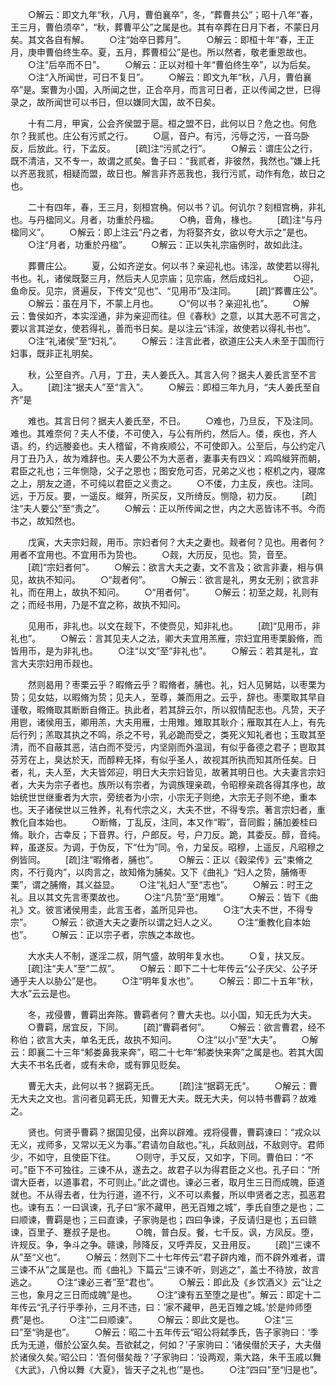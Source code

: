 <!-- { "loadSidebar": true } -->
　　○解云：即文九年“秋，八月，曹伯襄卒”，冬，“葬曹共公”；昭十八年“春，王三月，曹伯须卒”，“秋，葬曹平公”之属是也。其有卒葬在日月下者，不蒙日月矣。其文各自有解。
　　○注“始卒日葬月”。
　　○解云：即桓十年“春，王正月，庚申曹伯终生卒。夏，五月，葬曹桓公”是也。所以然者，敬老重恩故也。
　　○注“后卒而不日”。
　　○解云：正以对桓十年“曹伯终生卒”，以为后矣。
　　○注“入所闻世，可日不复日”。
　　○解云：即文九年“秋，八月，曹伯襄卒”是。案曹为小国，入所闻之世，正合卒月，而言可日者，正以传闻之世，巳得录之，故所闻世可以书日，但以嫌同大国，故不日矣。

　　十有二月，甲寅，公会齐侯盟于扈。桓之盟不日，此何以日？危之也。何危尔？我贰也。庄公有污贰之行。
　　○扈，音户。有污，污辱之污，一音乌卧反，后放此。行，下孟反。
　　[疏]注“污贰之行”。
　　○解云：谓庄公之行，既不清洁，又不专一，故谓之贰矣。鲁子曰：“我贰者，非彼然，我然也。”嫌上托以齐恶我贰，相疑而盟，故日也。解言非齐恶我也，我行污贰，动作有危，故日之也。

　　二十有四年，春，王三月，刻桓宫桷。何以书？讥。何讥尔？刻桓宫桷，非礼也。与丹楹同义。月者，功重於丹楹。
　　○桷，音角，椽也。
　　[疏]注“与丹楹同义”。
　　○解云：即上注云“丹之者，为将娶齐女，欲以夸大示之”是也。
　　○注“月者，功重於丹楹”。
　　○解云：正以失礼宗庙例时，故如此注。

　　葬曹庄公。
　　夏，公如齐逆女。何以书？亲迎礼也。讳淫，故使若以得礼书也。礼，诸侯既娶三月，然后夫人见宗庙；见宗庙，然后成妇礼。
　　○迎，鱼命反。见宗，贤遍反，下传文“见也”、“见用币”及注同。
　　[疏]“葬曹庄公”。
　　○解云：虽在月下，不蒙上月也。
　　○“何以书？亲迎礼也”。
　　○解云：鲁侯如齐，本实淫通，非为亲迎而往。但《春秋》之意，以其大恶不可言之，要以言其逆女，使若得礼，善而书日矣。是以注云“讳淫，故使若以得礼书也”。
　　○注“礼诸侯”至“妇礼”。
　　○解云：注言此者，欲道庄公夫人未至于国而行妇事，既非正礼明矣。

　　秋，公至自齐。八月，丁丑，夫人姜氏入。其言入何？据夫人姜氏言至不言入。
　　[疏]注“据夫人”至“言入”。
　　○解云：即桓三年九月，“夫人姜氏至自齐”是

　　难也。其言日何？据夫人姜氏至，不日。
　　○难也，乃旦反，下及注同。难也。其难奈何？夫人不偻，不可使入，与公有所约，然后人。偻，疾也，齐人语。约，约远媵妾也。夫人稽留，不肯疾顺公，不可使即入。公至后，与公约定八月丁丑乃入，故为难辞也。夫人要公不为大恶者，妻事夫有四义：鸡鸣縰笄而朝，君臣之礼也；三年恻隐，父子之恩也；图安危可否，兄弟之义也；枢机之内，寝席之上，朋友之道，不可纯以君臣之义责之。
　　○不偻，力主反，疾也。注同。远，于万反。要，一遥反。縰笄，所买反，又所绮反。恻隐，初力反。
　　[疏]注“夫人要公”至“责之”。
　　○解云：正以所传闻之世，内之大恶皆讳不书。今而书之，故知然也。

　　戊寅，大夫宗妇觌，用币。宗妇者何？大夫之妻也。觌者何？见也。用者何？用者不宜用也。不宜用币为贽也。
　　○觌，大历反，见也。贽，音至。
　　[疏]“宗妇者何”。
　　○解云：欲言大夫之妻，文不言及；欲言非妻，相与俱见，故执不知问。
　　○“觌者何”。
　　○解云：欲言是礼，男女无别；欲言非礼，而在用上，故执不知问。
　　○“用者何”。
　　○解云：初至之觌，礼则有之；而经书用，乃是不宜之称，故执不知问。

　　见用币，非礼也。以文在觌下，不使赍见，知非礼也。
　　[疏]“见用币，非礼也”。
　　○解云：言其见夫人之法，卿大夫宜用羔雁，宗妇宜用枣栗腶脩，而皆用币，是为非礼也。
　　○注“以文”至“非礼也”。
　　○解云：若其是礼，宜言大夫宗妇用币觌也。

　　然则曷用？枣栗云乎？暇脩云乎？暇脩者，脯也。礼，妇人见舅姑，以枣栗为贽；见女姑，以暇脩为贽；见夫人，至尊，兼而用之。云乎，辞也。枣栗取其早自谨敬，暇脩取其断断自脩正。执此者，若其辞云尔，所以叙情配志也。凡贽，天子用鬯，诸侯用玉，卿用羔，大夫用雁，士用雉。雉取其耿介；雁取其在人上，有先后行列；羔取其执之不鸣，杀之不号，乳必跪而受之，类死义知礼者也；玉取其至清，而不自蔽其恶，洁白而不受污，内坚刚而外温润，有似乎备德之君子；鬯取其芬芳在上，臭达於天，而醇粹无择，有似乎圣人，故视其所执而知其所任矣。日者，礼，夫人至，大夫皆郊迎，明日大夫宗妇皆见，故著其明日也。大夫妻言宗妇者，大夫为宗子者也。族所以有宗者，为调族理亲疏，令昭穆亲疏各得其序也，故始统世世继重者为大宗，旁统者为小宗，小宗无子则绝，大宗无子则不绝，重本也。天子诸侯世以三牲养，礼有代宗之义，大夫不世，不得专宗。著言宗妇者，重教化自本始也。
　　○断脩，丁乱反，注同，本又作“暇”，音同鍜；脯加姜桂曰脩。耿介，古幸反；下音界。行，户郎反。号，户刀反。跪，其委反。醇，音纯。粹，虽遂反。为调，于伪反，下“仕为”同。令，力呈反。昭穆，上遥反，凡昭穆之例皆同。
　　[疏]注“暇脩者，脯也”。
　　○解云：正以《穀梁传》云“束脩之肉，不行竟内”，以肉言之，故知脩为脯矣。又下《曲礼》“妇人之贽，脯脩枣栗”，谓之脯脩，其义益显。
　　○注“礼妇人”至“志也”。
　　○解云：时王之礼。且以其文先言枣栗故也。
　　○注“凡贽”至“用雉”。
　　○解云：皆下《曲礼》文。彼言诸侯用圭，此言玉者，盖所见异也。
　　○注“大夫不世，不得专宗”。
　　○解云：欲道大夫之妻所以谓之妇人之义。
　　○注“重教化自本始也”。
　　○解云：正以宗子者，宗族之本故也。

　　大水夫人不制，遂淫二叔，阴气盛，故明年复水也。
　　○复，扶又反。
　　[疏]注“夫人”至“二叔”。
　　○解云：即下二十七年传云“公子庆父、公子牙通乎夫人以胁公”是也。
　　○注“明年复水也”。
　　○解云：即二十五年“秋，大水”云云是也。

　　冬，戎侵曹，曹羁出奔陈。曹羁者何？曹大夫也。以小国，知无氏为大夫。
　　○曹羁，居宜反，下同。
　　[疏]“曹羁者何”。
　　○解云：欲言曹君，经不称伯；欲言大夫，单名无氏，故执不知问。
　　○注“以小”至“大夫”。
　　○解云：即襄二十三年“邾娄鼻我来奔”，昭二十七年“邾娄快来奔”之属是也。若其大国大夫不书名氏者，或有未命，或有罪见贬矣。

　　曹无大夫，此何以书？据羁无氏。
　　[疏]注“据羁无氏”。
　　○解云：曹无大夫之文也。言问者见羁无氏，知曹无大夫。既无大夫，何以特书曹羁？故难之。

　　贤也。何贤乎曹羁？据国见侵，出奔以辟难。戎将侵曹，曹羁谏曰：“戎众以无义，戎师多，又常以无义为事。”君请勿自敌也。”礼，兵敌则战，不敌则守。君师少，不如守，且使臣下往。
　　○则守，手又反，又如字，下同。曹伯曰：“不可。”臣下不可独往。三谏不从，遂去之。故君子以为得君臣之义也。孔子曰：“所谓大臣者，以道事君，不可则止。”此之谓也。谏必三者，取月生三日而成魄，臣道就也。不从得去者，仕为行道，道不行，义不可以素餐，所以申贤者之志，孤恶君也。谏有五：一曰讽谏，孔子曰“家不藏甲，邑无百雉之城”，季氏自堕之是也；二曰顺谏，曹羁是也；三曰直谏，子家驹是也；四曰争谏，子反请归是也；五曰赣谏，百里子、蹇叔子是也。
　　○魄，普白反。餐，七千反。讽，方凤反。堕，许规反。争，争斗之争。赣谏，陟降反，又呼弄反，又丑用反。
　　[疏]“三谏不从”至“义也”。
　　○解云：然则下二十七年传云“君子辟内难，而不辟外难者，谓三谏不从”之属是也。而《曲礼》下篇云“三谏不听，则逃之”，盖士不待放，故言逃之。
　　○注“谏必三者”至“君也”。
　　○解云：即此及《乡饮酒义》云“让之三也，象月之三日而成魄”是也。
　　○注“谏有五至堕之是也”。解云：即定十二年传云“孔子行乎季孙，三月不违，曰：‘家不藏甲，邑无百雉之城。’於是帅师堕费”是也。
　　○注“二曰顺谏”。
　　○解云：即此文是也。
　　○注“三曰”至“驹是也”。
　　○解云：昭二十五年传云“昭公将弑季氏，告子家驹曰：‘季氏为无道，僣於公室久矣。吾欲弑之，何如？’子家驹曰：‘诸侯僣於天子，大夫僣於诸侯久矣。’昭公曰：‘吾何僣矣哉？’子家驹曰：‘设两观，乘大路，朱干玉戚以舞《大武》，八佾以舞《大夏》，皆天子之礼也’”是也。
　　○注“四曰”至“归是也”。

